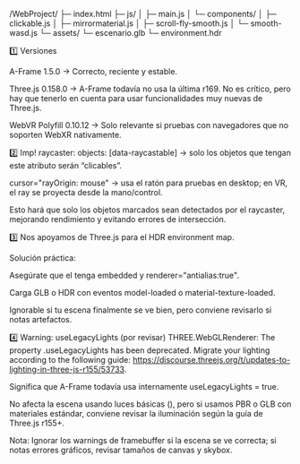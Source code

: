 /WebProject/
├─ index.html
├─ js/
│ ├─ main.js
│ └─ components/
│ ├─ clickable.js
│ ├─ mirrormaterial.js
│ ├─ scroll-fly-smooth.js
│ └─ smooth-wasd.js
└─ assets/
└─ escenario.glb
└─ environment.hdr

1️⃣ Versiones

A-Frame 1.5.0 → Correcto, reciente y estable.

Three.js 0.158.0 → A-Frame todavía no usa la última r169. No es crítico, pero hay que tenerlo en cuenta para usar funcionalidades muy nuevas de Three.js.

WebVR Polyfill 0.10.12 → Solo relevante si pruebas con navegadores que no soporten WebXR nativamente.

2️⃣ Imp! raycaster:
objects: [data-raycastable] → solo los objetos que tengan este atributo serán “clicables”.

cursor="rayOrigin: mouse" → usa el ratón para pruebas en desktop; en VR, el ray se proyecta desde la mano/control.

Esto hará que solo los objetos marcados sean detectados por el raycaster, mejorando rendimiento y evitando errores de intersección.

3️⃣ Nos apoyamos de Three.js para el HDR environment map.

Solución práctica:

Asegúrate que el <a-scene> tenga embedded y renderer="antialias:true".

Carga GLB o HDR con eventos model-loaded o material-texture-loaded.

Ignorable si tu escena finalmente se ve bien, pero conviene revisarlo si notas artefactos.

4️⃣ Warning: useLegacyLights (por revisar)
THREE.WebGLRenderer: The property .useLegacyLights has been deprecated.
Migrate your lighting according to the following guide:
https://discourse.threejs.org/t/updates-to-lighting-in-three-js-r155/53733.

Significa que A-Frame todavía usa internamente useLegacyLights = true.

No afecta la escena usando luces básicas (<a-light>), pero si usamos PBR o GLB con materiales estándar, conviene revisar la iluminación según la guía de Three.js r155+.



Nota: Ignorar los warnings de framebuffer si la escena se ve correcta; si notas errores gráficos, revisar tamaños de canvas y skybox.

